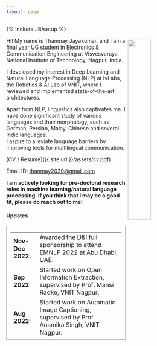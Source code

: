 ```yaml
---
layout: page
---
```

{% include JB/setup %}

<img style="float: right; width: 35%; padding: 6px;" src=" {{ site.url }}/assets/profile.png">

Hi! My name is Thanmay Jayakumar, and I am a final year UG student in Electronics & Communication Engineering at Visvesvaraya National Institute of Technology, Nagpur, India.

I developed my interest in Deep Learning and Natural Language Processing (NLP) at IvLabs, the Robotics & AI Lab of VNIT, where I reviewed and implemented state-of-the-art architectures.

Apart from NLP, linguistics also captivates me. I have done significant study of various languages and their morphology, such as German, Persian, Malay, Chinese and several Indic languages.<br />
I aspire to alleviate language barriers by improving tools for multilingual communication.

[CV / Resume]({{ site.url }}/assets/cv.pdf)

Email ID: [thanmay2030@gmail.com](mailto:thanmay2030@gmail.com)  

**I am actively looking for pre-doctoral research roles in machine learning/natural language processing. If you think that I may be a good fit, please do reach out to me!**

#### Updates

<div style="height:300px;overflow:auto; border:1px solid #999; padding-left: 0.7em; padding-right: 0.7em">
<table>
<col width="100px">
<col width="650px">
  <tr><td><b>Nov-Dec 2022:</b></td><td>Awarded the D&I full sponsorship to attend EMNLP 2022 at Abu Dhabi, UAE.</td></tr>
  <tr><td><b>Sep 2022:</b></td><td>Started work on Open Information Extraction, supervised by Prof. Mansi Radke, VNIT Nagpur.</td></tr>
  <tr><td><b>Aug 2022:</b></td><td>Started work on Automatic Image Captioning, supervised by Prof. Anamika Singh, VNIT Nagpur.</td></tr>
  <tr><td><b>Jul 2022:</b></td><td>Accepted into the IIIT-H's Advanced Summer School on NLP at Hyderabad, India. Project guided by Saumitra Yadav and Prof. Manish Shrivastava</td></tr>
  <tr><td><b>May-Aug 2022:</b></td><td>Accepted into the prestigious SURGE internship programme at Indian Institute of Technology, Kanpur, India. Project on Spoken Term Detection (Audio Retrieval), supervised by Prof. Vipul Arora.</td></tr>
  <tr><td><b>May 2021:</b></td><td>Started work on low-resource Neural Machine Translation at IvLabs, Visvesvaraya National Institute of Technology, supervised by Prof. Shital Chiddarwar. </td></tr>
  <tr><td><b>May-Jul 2020:</b></td><td>Started my Summer Internship at IvLabs, Visvesvaraya National Institute of Technology. Project on Automatic Speaker Recognition, supervised by Prof. Shital Chiddarwar. </td></tr>